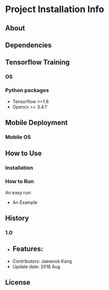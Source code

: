 Project Installation Info
==================================

## About



## Dependencies


## Tensorflow Training
### OS

### Python packages
- Tensorflow >=1.8
- Opencv >= 3.4.1'

## Mobile Deployment

### Mobile OS 




## How to Use
### Installation



### How to Run 
An easy run:



- An Example




## History

### 1.0 
- Features:
    - 
- Contributors: Jaewook Kang 
- Update date: 2018 Aug 

## License


